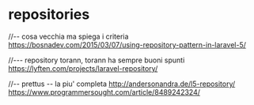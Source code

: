 # repositories

<!-- Contenuto migrato da _docs/repositories.txt -->


//-- cosa vecchia ma spiega i criteria
https://bosnadev.com/2015/03/07/using-repository-pattern-in-laravel-5/

//--- repository torann, torann ha sempre buoni spunti
https://lyften.com/projects/laravel-repository/


//-- prettus -- la piu' completa
http://andersonandra.de/l5-repository/
https://www.programmersought.com/article/8489242324/
